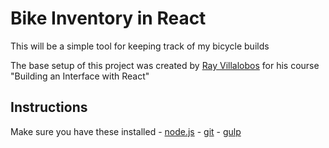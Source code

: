 # Bike Inventory in React
This will be a simple tool for keeping track of my bicycle builds

The base setup of this project was created by [Ray Villalobos](http://raybo.org) for his course "Building an Interface with React"

## Instructions
Make sure you have these installed
	- [node.js](http://nodejs.org/)
	- [git](http://git-scm.com/)
	- [gulp](http://gulpjs.com/)
